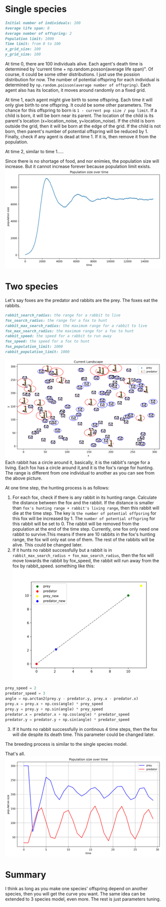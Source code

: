 # Single species
```markdown
Initial number of individuals: 100
Average life span: 8
Average number of offspring: 2
Population limit: 1000
Time limit: from 0 to 100
x_grid_size: 100
y_grid_size: 100
```
At time 0, there are 100 individuals alive. Each agent's death time is determined by 'current time + np.random.posson(average life span)". Of course, it could be some other distributions. I just use the possion distribution for now. The number of potential offspring for each individual is determined by `np.random.poisson(average number of offspring)`.
Each agent also has its location, it moves around randomly on a fixed grid. 

At time 1, each agent might give birth to some offspring. Each time it will only give birth to one offspring. It could be some other parameters. The chance for this offspring to born is `1 - current pop size / pop limit`. If a child is born, it will be born near its parent. The location of the child is its parent's location (x+location_noise, y+location_noise). If the child is born outside the grid, then it will be born at the edge of the grid. If the child is not born, then parent's number of potential offspring will be reduced by 1.
Finally, check if any agent is dead at time 1. If it is, then remove it from the population.

At time 2, similar to time 1.....

Since there is no shortage of food, and nor enimies, the population size will increase. But it cannot increase forever because population limit exists. 
![Population size over time(single).png](Population%20size%20over%20time%28single%29.png)

# Two species
Let's say foxes are the predator and rabbits are the prey. The foxes eat the rabbits.
```markdown
rabbit_search_radius: the range for a rabbit to live
fox_search_radius: the range for a fox to hunt
rabbit_max_search_radius: the maximum range for a rabbit to live
fox_max_search_radius: the maximum range for a fox to hunt
rabbit_speed: the speed for a rabbit to run away
fox_speed: the speed for a fox to hunt
fox_population_limit: 1000
rabbit_population_limit: 1000
```
![Current_Landscape0.png](Current_Landscape0.png)
Each rabbit has a circle around it, basically, it is the rabbit's range for a living.
Each fox has a circle around it,and it is the fox's range for hunting.
The range is different from one individual to another as you can see from the above picture.

At one time step, the hunting process is as follows:

1. For each fox, check if there is any rabbit in its hunting range. Calculate the distance between the fox and the rabbit. If the distance is smaller than `fox's hunting range + rabbit's living range`, then this rabbit will die at the time step. The key is `the number of potential offpsring` for this fox will be increased by 1. The `number of potential offspring` for this rabbit will be set to 0. The rabbit will be removed from the population at the end of the time step. Currently, one fox only need one rabbit to survive.This means if there are 10 rabbits in the fox's hunting range, the fox will only eat one of them. The rest of the rabbits will be alive. This could be changed later.
2. If it hunts no rabbit successfully but a rabbit is in `rabbit_max_search_radius + fox_max_search_radius`, then the fox will move towards the rabbit by fox_speed, the rabbit will run away from the fox by rabbit_speed.
something like this:
![angle.png](angle.png)
```python
prey_speed = 2
predator_speed = 3
angle = np.arctan2(prey.y - predator.y, prey.x - predator.x)
prey.x = prey.x + np.cos(angle) * prey_speed
prey.y = prey.y + np.sin(angle) * prey_speed
predator.x = predator.x + np.cos(angle) * predator_speed
predator.y = predator.y + np.sin(angle) * predator_speed
```
3. If it hunts no rabbit successfully in continous 4 time steps, then the fox will die despite its death time. This parameter could be changed later.

The breeding process is similar to the single species model. 

That's all.
![Population_size_over_time.png](Population_size_over_time.png)

# Summary

I think as long as you make one species' offspring depend on another species, then you will get the curve you want.
The same idea can be extended to 3 species model, even more. The rest is just parameters tuning.









